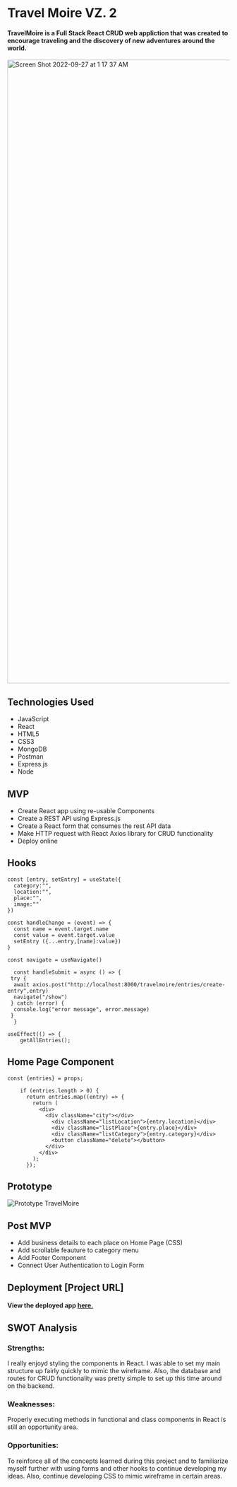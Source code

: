 # Travel Moire VZ. 2

#### TravelMoire is a Full Stack React CRUD web appliction that was created to encourage traveling and the discovery of new adventures around the world.

<img width="1411" alt="Screen Shot 2022-09-27 at 1 17 37 AM" src="https://user-images.githubusercontent.com/103911002/192438329-84c4e21b-6106-4fde-8bcc-f098cf1a8e8f.png">

## Technologies Used
* JavaScript 
* React
* HTML5
* CSS3
* MongoDB
* Postman
* Express.js
* Node

## MVP
* Create React app using re-usable Components
* Create a REST API using Express.js
* Create a React form that consumes the rest API data
* Make HTTP request with React Axios library for CRUD functionality 
* Deploy online 

## Hooks
```
const [entry, setEntry] = useState({
  category:"",
  location:"",
  place:"",
  image:""
})

const handleChange = (event) => {
  const name = event.target.name
  const value = event.target.value
  setEntry ({...entry,[name]:value})
} 

```
```
const navigate = useNavigate()
  
  const handleSubmit = async () => {
 try {
  await axios.post("http://localhost:8000/travelmoire/entries/create-entry",entry)
  navigate("/show")
 } catch (error) {
  console.log("error message", error.message)
 }
  }
 ``` 

``` 
useEffect(() => {
    getAllEntries();

```

## Home Page Component 
```
const {entries} = props;

    if (entries.length > 0) {
      return entries.map((entry) => { 
        return (
          <div>
            <div className="city"></div>
              <div className="listLocation">{entry.location}</div>
              <div className="listPlace">{entry.place}</div>
              <div className="listCategory">{entry.category}</div>
              <button className="delete"></button>
            </div>
          </div>
        );
      });
 ```       

## Prototype
![Prototype TravelMoire](https://user-images.githubusercontent.com/103911002/192440656-6ac8e1ed-09b3-41b5-a329-7ce2d2c6e0cf.png)

 ## Post MVP
* Add business details to each place on Home Page (CSS)
* Add scrollable feauture to category menu
* Add Footer Component
* Connect User Authentication to Login Form 

## Deployment [Project URL] 
#### View the deployed app [here.](https://travelmoire2.herokuapp.com/)

## SWOT Analysis
### Strengths:
I really enjoyd styling the components in React. I was able to set my main structure up fairly quickly to mimic the wireframe. Also, the database and routes for CRUD functionality was pretty simple to set up this time around on the backend. 

### Weaknesses:
Properly executing methods in functional and class components in React is still an opportunity area.

### Opportunities:
To reinforce all of the concepts learned during this project and to familiarize myself further with using forms and other hooks to continue developing my ideas. Also, continue developing CSS to mimic wireframe in certain areas.
